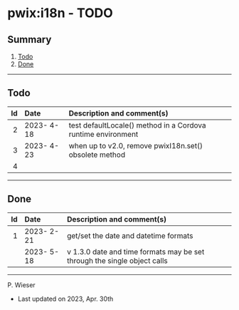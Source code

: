 # pwix:i18n - TODO

## Summary

1. [Todo](#todo)
2. [Done](#done)

---
## Todo

|   Id | Date       | Description and comment(s) |
| ---: | :---       | :---                       |
|    2 | 2023- 4-18 | test defaultLocale() method in a Cordova runtime environment |
|    3 | 2023- 4-23 | when up to v2.0, remove pwixI18n.set() obsolete method |
|    4 |  |  |

---
## Done

|   Id | Date       | Description and comment(s) |
| ---: | :---       | :---                       |
|    1 | 2023- 2-21 | get/set the date and datetime formats |
|      | 2023- 5-18 | v 1.3.0 date and time formats may be set through the single object calls |

---
P. Wieser
- Last updated on 2023, Apr. 30th
